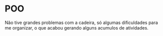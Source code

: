 # POO

Não tive grandes problemas com a cadeira, só algumas dificuldades para me organizar, o que acabou gerando alguns acumulos de atividades.